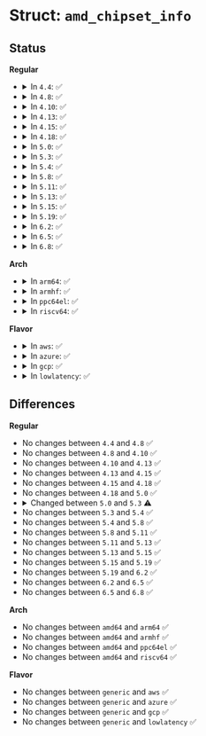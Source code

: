 # Struct: <code>amd_chipset_info</code>

## Status
<b>Regular</b>
<ul>
<li>
<details>
<summary>In <code>4.4</code>: ✅</summary>

```c
struct amd_chipset_info {
    struct pci_dev *nb_dev;
    struct pci_dev *smbus_dev;
    int nb_type;
    struct amd_chipset_type sb_type;
    int isoc_reqs;
    int probe_count;
    int probe_result;
};
```
</details>
</li>
<li>
<details>
<summary>In <code>4.8</code>: ✅</summary>

```c
struct amd_chipset_info {
    struct pci_dev *nb_dev;
    struct pci_dev *smbus_dev;
    int nb_type;
    struct amd_chipset_type sb_type;
    int isoc_reqs;
    int probe_count;
    int probe_result;
};
```
</details>
</li>
<li>
<details>
<summary>In <code>4.10</code>: ✅</summary>

```c
struct amd_chipset_info {
    struct pci_dev *nb_dev;
    struct pci_dev *smbus_dev;
    int nb_type;
    struct amd_chipset_type sb_type;
    int isoc_reqs;
    int probe_count;
    int probe_result;
};
```
</details>
</li>
<li>
<details>
<summary>In <code>4.13</code>: ✅</summary>

```c
struct amd_chipset_info {
    struct pci_dev *nb_dev;
    struct pci_dev *smbus_dev;
    int nb_type;
    struct amd_chipset_type sb_type;
    int isoc_reqs;
    int probe_count;
    int probe_result;
};
```
</details>
</li>
<li>
<details>
<summary>In <code>4.15</code>: ✅</summary>

```c
struct amd_chipset_info {
    struct pci_dev *nb_dev;
    struct pci_dev *smbus_dev;
    int nb_type;
    struct amd_chipset_type sb_type;
    int isoc_reqs;
    int probe_count;
    int probe_result;
};
```
</details>
</li>
<li>
<details>
<summary>In <code>4.18</code>: ✅</summary>

```c
struct amd_chipset_info {
    struct pci_dev *nb_dev;
    struct pci_dev *smbus_dev;
    int nb_type;
    struct amd_chipset_type sb_type;
    int isoc_reqs;
    int probe_count;
    int probe_result;
};
```
</details>
</li>
<li>
<details>
<summary>In <code>5.0</code>: ✅</summary>

```c
struct amd_chipset_info {
    struct pci_dev *nb_dev;
    struct pci_dev *smbus_dev;
    int nb_type;
    struct amd_chipset_type sb_type;
    int isoc_reqs;
    int probe_count;
    int probe_result;
};
```
</details>
</li>
<li>
<details>
<summary>In <code>5.3</code>: ✅</summary>

```c
struct amd_chipset_info {
    struct pci_dev *nb_dev;
    struct pci_dev *smbus_dev;
    int nb_type;
    struct amd_chipset_type sb_type;
    int isoc_reqs;
    int probe_count;
    bool need_pll_quirk;
};
```
</details>
</li>
<li>
<details>
<summary>In <code>5.4</code>: ✅</summary>

```c
struct amd_chipset_info {
    struct pci_dev *nb_dev;
    struct pci_dev *smbus_dev;
    int nb_type;
    struct amd_chipset_type sb_type;
    int isoc_reqs;
    int probe_count;
    bool need_pll_quirk;
};
```
</details>
</li>
<li>
<details>
<summary>In <code>5.8</code>: ✅</summary>

```c
struct amd_chipset_info {
    struct pci_dev *nb_dev;
    struct pci_dev *smbus_dev;
    int nb_type;
    struct amd_chipset_type sb_type;
    int isoc_reqs;
    int probe_count;
    bool need_pll_quirk;
};
```
</details>
</li>
<li>
<details>
<summary>In <code>5.11</code>: ✅</summary>

```c
struct amd_chipset_info {
    struct pci_dev *nb_dev;
    struct pci_dev *smbus_dev;
    int nb_type;
    struct amd_chipset_type sb_type;
    int isoc_reqs;
    int probe_count;
    bool need_pll_quirk;
};
```
</details>
</li>
<li>
<details>
<summary>In <code>5.13</code>: ✅</summary>

```c
struct amd_chipset_info {
    struct pci_dev *nb_dev;
    struct pci_dev *smbus_dev;
    int nb_type;
    struct amd_chipset_type sb_type;
    int isoc_reqs;
    int probe_count;
    bool need_pll_quirk;
};
```
</details>
</li>
<li>
<details>
<summary>In <code>5.15</code>: ✅</summary>

```c
struct amd_chipset_info {
    struct pci_dev *nb_dev;
    struct pci_dev *smbus_dev;
    int nb_type;
    struct amd_chipset_type sb_type;
    int isoc_reqs;
    int probe_count;
    bool need_pll_quirk;
};
```
</details>
</li>
<li>
<details>
<summary>In <code>5.19</code>: ✅</summary>

```c
struct amd_chipset_info {
    struct pci_dev *nb_dev;
    struct pci_dev *smbus_dev;
    int nb_type;
    struct amd_chipset_type sb_type;
    int isoc_reqs;
    int probe_count;
    bool need_pll_quirk;
};
```
</details>
</li>
<li>
<details>
<summary>In <code>6.2</code>: ✅</summary>

```c
struct amd_chipset_info {
    struct pci_dev *nb_dev;
    struct pci_dev *smbus_dev;
    int nb_type;
    struct amd_chipset_type sb_type;
    int isoc_reqs;
    int probe_count;
    bool need_pll_quirk;
};
```
</details>
</li>
<li>
<details>
<summary>In <code>6.5</code>: ✅</summary>

```c
struct amd_chipset_info {
    struct pci_dev *nb_dev;
    struct pci_dev *smbus_dev;
    int nb_type;
    struct amd_chipset_type sb_type;
    int isoc_reqs;
    int probe_count;
    bool need_pll_quirk;
};
```
</details>
</li>
<li>
<details>
<summary>In <code>6.8</code>: ✅</summary>

```c
struct amd_chipset_info {
    struct pci_dev *nb_dev;
    struct pci_dev *smbus_dev;
    int nb_type;
    struct amd_chipset_type sb_type;
    int isoc_reqs;
    int probe_count;
    bool need_pll_quirk;
};
```
</details>
</li>
</ul>
<b>Arch</b>
<ul>
<li>
<details>
<summary>In <code>arm64</code>: ✅</summary>

```c
struct amd_chipset_info {
    struct pci_dev *nb_dev;
    struct pci_dev *smbus_dev;
    int nb_type;
    struct amd_chipset_type sb_type;
    int isoc_reqs;
    int probe_count;
    bool need_pll_quirk;
};
```
</details>
</li>
<li>
<details>
<summary>In <code>armhf</code>: ✅</summary>

```c
struct amd_chipset_info {
    struct pci_dev *nb_dev;
    struct pci_dev *smbus_dev;
    int nb_type;
    struct amd_chipset_type sb_type;
    int isoc_reqs;
    int probe_count;
    bool need_pll_quirk;
};
```
</details>
</li>
<li>
<details>
<summary>In <code>ppc64el</code>: ✅</summary>

```c
struct amd_chipset_info {
    struct pci_dev *nb_dev;
    struct pci_dev *smbus_dev;
    int nb_type;
    struct amd_chipset_type sb_type;
    int isoc_reqs;
    int probe_count;
    bool need_pll_quirk;
};
```
</details>
</li>
<li>
<details>
<summary>In <code>riscv64</code>: ✅</summary>

```c
struct amd_chipset_info {
    struct pci_dev *nb_dev;
    struct pci_dev *smbus_dev;
    int nb_type;
    struct amd_chipset_type sb_type;
    int isoc_reqs;
    int probe_count;
    bool need_pll_quirk;
};
```
</details>
</li>
</ul>
<b>Flavor</b>
<ul>
<li>
<details>
<summary>In <code>aws</code>: ✅</summary>

```c
struct amd_chipset_info {
    struct pci_dev *nb_dev;
    struct pci_dev *smbus_dev;
    int nb_type;
    struct amd_chipset_type sb_type;
    int isoc_reqs;
    int probe_count;
    bool need_pll_quirk;
};
```
</details>
</li>
<li>
<details>
<summary>In <code>azure</code>: ✅</summary>

```c
struct amd_chipset_info {
    struct pci_dev *nb_dev;
    struct pci_dev *smbus_dev;
    int nb_type;
    struct amd_chipset_type sb_type;
    int isoc_reqs;
    int probe_count;
    bool need_pll_quirk;
};
```
</details>
</li>
<li>
<details>
<summary>In <code>gcp</code>: ✅</summary>

```c
struct amd_chipset_info {
    struct pci_dev *nb_dev;
    struct pci_dev *smbus_dev;
    int nb_type;
    struct amd_chipset_type sb_type;
    int isoc_reqs;
    int probe_count;
    bool need_pll_quirk;
};
```
</details>
</li>
<li>
<details>
<summary>In <code>lowlatency</code>: ✅</summary>

```c
struct amd_chipset_info {
    struct pci_dev *nb_dev;
    struct pci_dev *smbus_dev;
    int nb_type;
    struct amd_chipset_type sb_type;
    int isoc_reqs;
    int probe_count;
    bool need_pll_quirk;
};
```
</details>
</li>
</ul>

## Differences
<b>Regular</b>
<ul>
<li>
No changes between <code>4.4</code> and <code>4.8</code> ✅
</li>
<li>
No changes between <code>4.8</code> and <code>4.10</code> ✅
</li>
<li>
No changes between <code>4.10</code> and <code>4.13</code> ✅
</li>
<li>
No changes between <code>4.13</code> and <code>4.15</code> ✅
</li>
<li>
No changes between <code>4.15</code> and <code>4.18</code> ✅
</li>
<li>
No changes between <code>4.18</code> and <code>5.0</code> ✅
</li>
<li>
<details>
<summary>Changed between <code>5.0</code> and <code>5.3</code> ⚠️</summary>
<ul>
<li>
<b>Field added. </b>
<code>bool need_pll_quirk</code>
</li>
<li>
<b>Field removed. </b>
<code>int probe_result</code>
</li>
</ul>
</details>
</li>
<li>
No changes between <code>5.3</code> and <code>5.4</code> ✅
</li>
<li>
No changes between <code>5.4</code> and <code>5.8</code> ✅
</li>
<li>
No changes between <code>5.8</code> and <code>5.11</code> ✅
</li>
<li>
No changes between <code>5.11</code> and <code>5.13</code> ✅
</li>
<li>
No changes between <code>5.13</code> and <code>5.15</code> ✅
</li>
<li>
No changes between <code>5.15</code> and <code>5.19</code> ✅
</li>
<li>
No changes between <code>5.19</code> and <code>6.2</code> ✅
</li>
<li>
No changes between <code>6.2</code> and <code>6.5</code> ✅
</li>
<li>
No changes between <code>6.5</code> and <code>6.8</code> ✅
</li>
</ul>
<b>Arch</b>
<ul>
<li>
No changes between <code>amd64</code> and <code>arm64</code> ✅
</li>
<li>
No changes between <code>amd64</code> and <code>armhf</code> ✅
</li>
<li>
No changes between <code>amd64</code> and <code>ppc64el</code> ✅
</li>
<li>
No changes between <code>amd64</code> and <code>riscv64</code> ✅
</li>
</ul>
<b>Flavor</b>
<ul>
<li>
No changes between <code>generic</code> and <code>aws</code> ✅
</li>
<li>
No changes between <code>generic</code> and <code>azure</code> ✅
</li>
<li>
No changes between <code>generic</code> and <code>gcp</code> ✅
</li>
<li>
No changes between <code>generic</code> and <code>lowlatency</code> ✅
</li>
</ul>
